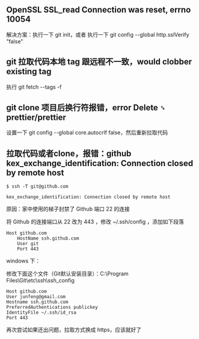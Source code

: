 ## OpenSSL SSL_read Connection was reset, errno 10054
解决方案：执行一下 git init，或者 执行一下 git config --global http.sslVerify "false"

## git 拉取代码本地 tag 跟远程不一致，would clobber existing tag
执行 git fetch --tags -f

## git clone 项目后换行符报错，error Delete `␍` prettier/prettier
设置一下 git config --global core.autocrlf false，然后重新拉取代码

## 拉取代码或者clone，报错：github kex_exchange_identification: Connection closed by remote host
```
$ ssh -T git@github.com

kex_exchange_identification: Connection closed by remote host
```
原因：家中使用的梯子封禁了 Github 端口 22 的连接

将 Github 的连接端口从 22 改为 443 ，修改 ~/.ssh/config ，添加如下段落
```
Host github.com
    HostName ssh.github.com
    User git
    Port 443
```
windows 下：

修改下面这个文件（Git默认安装目录）：C:\Program Files\Git\etc\ssh\ssh_config
```
Host github.com
User junfeng@gmail.com
Hostname ssh.github.com
PreferredAuthentications publickey
IdentityFile ~/.ssh/id_rsa
Port 443
```
再次尝试如果还出问题，拉取方式换成 https，应该就好了